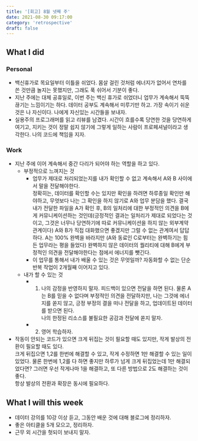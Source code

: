 ```yaml
---
title: '[회고] 8월 넷째 주'
date: 2021-08-30 09:17:00
category: 'retrospective'
draft: false
---
```


## What I did
### Personal
- 백신휴가로 목요일부터 이틀을 쉬었다. 몸살 걸린 것처럼 에너지가 없어서 연차를 쓴 것만큼 놀지는 못했지만, 그래도 푹 쉬어서 기분이 좋다.
- 지난 주에는 대체 공휴일로, 이번 주는 백신 휴가로 쉬었더니 업무가 계속해서 뚝뚝 끊기는 느낌이기는 하다. 데이터 공부도 계속해서 미루기만 하고.
  가장 속이기 쉬운 것은 나 자신이다. 나에게 자신있는 시간들을 보내자.
- 실용주의 프로그래머를 읽고 리뷰를 남겼다. 시간이 흐를수록 당연한 것을 당연하게 여기고, 지키는 것이 정말 쉽지 않기에 그렇게 일하는 사람이 프로페셔널이라고 생각한다. 나의 코드에 책임을 지자.

### Work
- 지난 주에 이어 계속해서 중간 다리가 되어야 하는 역할을 하고 있다.
  - 부정적으로 느껴지는 것
    -  업무가 제대로 처리되었는지를 내가 확인할 수 없고 계속해서 A와 B 사이에서 말을 전달해야한다.  
      정확히는, 데이터를 확인할 수는 있지만 확인을 하려면 하루종일 확인만 해야하고, 무엇보다 나는 그 확인을 하지 않기로 A와 업무 분담을 했다. 결국 내가 전달한 파일을 A가 확인 후, B의 일처리에 대한 부정적인 의견을 B에게 커뮤니케이션하는 것인데(긍정적인 결과는 일처리가 제대로 되었다는 것이고, 그것은 너무나 당연하기에 따로 커뮤니케이션을 하지 않는 외부계약관계이다) A와 B가 직접 대화했으면 좋겠지만 그럴 수 없는 관계여서 답답하다. A는 100% 완벽을 바라지만 (A와 동료인 C로부터는 완벽하기는 힘든 업무라는 평을 들었다) 완벽하지 않은 데이터의 퀄리티에 대해 B에게 부정적인 의견을 전달해야한다는 점에서 에너지를 뺏긴다.
    - 이 업무를 통해서 내가 배울 수 있는 것은 무엇일까? 자동화할 수 없는 단순 반복 작업이 2개월째 이어지고 있다.
  - 내가 할 수 있는 것
    - 1. 나의 감정을 반영하지 말자. 피드백이 있으면 전달을 하면 된다. 물론 A는 B를 믿을 수 없다며 부정적인 의견을 전달하지만, 나는 그것에 에너지를 쏟지 않고, 긍정 부정의 결을 떠나 전달을 하고, 업데이트된 데이터를 받으면 된다.  
         나의 한정된 리소스를 불필요한 공감과 전달에 쏟지 말자.
    - 2. 영어 학습하자.
- 작동이 안되는 코드가 있으면 크게 뒤집는 것이 필요할 때도 있지만, 작게 발상의 전환이 필요할 때도 있다.  
  크게 뒤집으면 1,2를 한번에 해결할 수 있고, 작게 수정하면 1만 해결할 수 있는 일이 있었다. 물론 한번에 1,2를 다 하면 좋지만 하루가 넘게 크게 뒤집었는데 1만 해결되었다면? 그러면 우선 작게나마 1을 해결하고, 또 다른 방법으로 2도 해결하는 것이 좋다.  
  항상 발상의 전환과 확장은 동시에 필요하다.

## What I will this week
- 데이터 강의를 10강 이상 듣고, 그동안 배운 것에 대해 블로그에 정리하자.
- 좋은 아티클을 5개 모으고, 정리하자.
- 근무 외 시간을 헛되이 보내지 말자.